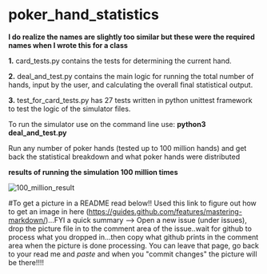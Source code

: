 # poker_hand_statistics

**I do realize the names are slightly too similar but these were the required names when I wrote this for a class**

**1.** card_tests.py contains the tests for determining the current hand.

**2.** deal_and_test.py contains the main logic for running the total number of hands, input by the user, and calculating the overall final statistical output.

**3.** test_for_card_tests.py has 27 tests written in python unittest framework to test the logic of the simulator files.

To run the simulator use on the command line use: **python3 deal_and_test.py**

Run any number of poker hands (tested up to 100 million hands) and get back the statistical breakdown and what poker hands were distributed


**results of running the simulation 100 million times**

![100_million_result](https://user-images.githubusercontent.com/17306905/94355659-ee959c80-0053-11eb-924d-a9c69bb93b5b.png)


#To get a picture in a README read below!!
Used this link to figure out how to get an image in here (https://guides.github.com/features/mastering-markdown/)...FYI a quick summary --> Open a new issue (under issues), drop the picture file in to the comment area of the issue..wait for github to process what you dropped in...then copy what github prints in the comment area when the picture is done processing. You can leave that page, go back to your read me and *paste* and when you "commit changes" the picture will be there!!!! 

